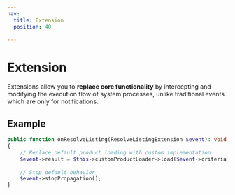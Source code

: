 ```yaml
---
nav:
  title: Extension
  position: 40

---
```


# Extension

Extensions allow you to **replace core functionality** by intercepting and modifying the execution flow of system processes, unlike traditional events which are only for notifications.

## Example

```php
public function onResolveListing(ResolveListingExtension $event): void
{
    // Replace default product loading with custom implementation
    $event->result = $this->customProductLoader->load($event->criteria, $event->context);
    
    // Stop default behavior
    $event->stopPropagation();
}
```
